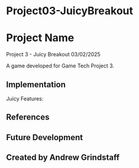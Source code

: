 # Project03-JuicyBreakout

# Project Name
Project 3 - Juicy Breakout
03/02/2025

A game developed for Game Tech Project 3.

## Implementation
Juicy Features:


## References

## Future Development

## Created by Andrew Grindstaff
